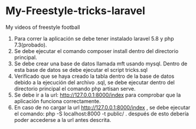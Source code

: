 # My-Freestyle-tricks-laravel
My videos of freestyle football
1) Para correr la aplicación se debe tener instalado laravel 5.8 y php 7.3(probado).
2) Se debe ejecutar el comando composer install dentro del directorio principal.
3) Se debe crear una base de datos llamada mft usando mysql. Dentro de esta base de datos se debe ejecutar el script tricks.sql
4) Verificado que se haya creado la tabla dentro de la base de datos debido a la ejecución del archivo .sql, se debe ejecutar dentro del directorio principal el comando php artisan serve.
5) Se debe ir a la url: http://127.0.0.1:8000/index para comprobar que la aplicación funciona correctamente.
6) En caso de no cargar la url http://127.0.0.1:8000/index , se debe ejecutar el comando: php -S localhost:8000 -t public/ . después de esto debería poder accederse a la url antes descrita.

